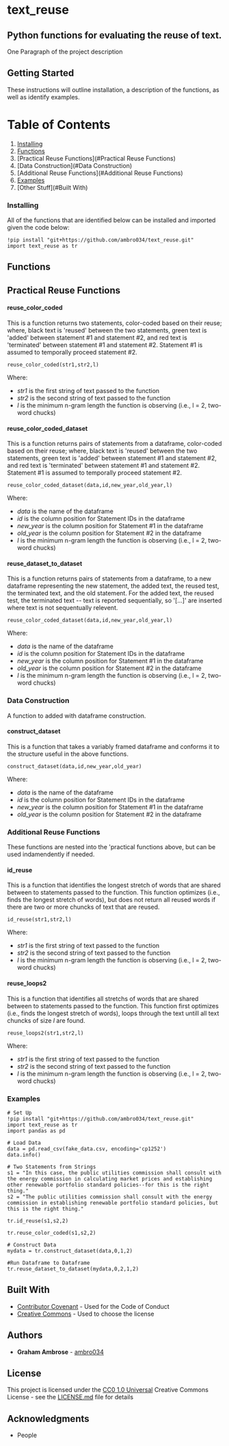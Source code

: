 # text_reuse
## Python functions for evaluating the reuse of text.

One Paragraph of the project description

## Getting Started

These instructions will outline installation, a description of the functions, as well as identify examples.

# Table of Contents
1. [Installing](#Installing)
2. [Functions](#Functions)
3. [Practical Reuse Functions](#Practical Reuse Functions)
4. [Data Construction](#Data Construction)
5. [Additional Reuse Functions](#Additional Reuse Functions)
6. [Examples](#Examples)
7. [Other Stuff](#Built With)

### Installing

All of the functions that are identified below can be installed and imported given the code below:

    !pip install "git+https://github.com/ambro034/text_reuse.git"
    import text_reuse as tr

## Functions

## Practical Reuse Functions

#### reuse_color_coded
This is a function returns two statements, color-coded based on their reuse; where, black text is 'reused' between the two statements, green text is 'added' between statement #1 and statement #2, and red text is 'terminated' between statement #1 and statement #2. Statement #1 is assumed to temporally proceed statement #2. 

    reuse_color_coded(str1,str2,l)

Where:
  - *str1* is the first string of text passed to the function
  - *str2* is the second string of text passed to the function
  - *l* is the minimum n-gram length the function is observing (i.e., l = 2, two-word chucks)

#### reuse_color_coded_dataset
This is a function returns pairs of statements from a dataframe, color-coded based on their reuse; where, black text is 'reused' between the two statements, green text is 'added' between statement #1 and statement #2, and red text is 'terminated' between statement #1 and statement #2. Statement #1 is assumed to temporally proceed statement #2.

    reuse_color_coded_dataset(data,id,new_year,old_year,l)

Where:
  - *data* is the name of the dataframe
  - *id* is the column position for Statement IDs in the dataframe
  - *new_year* is the column position for Statement #1 in the dataframe
  - *old_year* is the column position for Statement #2 in the dataframe
  - *l* is the minimum n-gram length the function is observing (i.e., l = 2, two-word chucks)

#### reuse_dataset_to_dataset
This is a function returns pairs of statements from a dataframe, to a new dataframe representing the new statement, the added text, the reused test, the terminated text, and the old statement. For the added text, the reused test, the terminated text -- text is reported sequentially, so '[...]' are inserted where text is not sequentually relevent.

    reuse_color_coded_dataset(data,id,new_year,old_year,l)

Where:
  - *data* is the name of the dataframe
  - *id* is the column position for Statement IDs in the dataframe
  - *new_year* is the column position for Statement #1 in the dataframe
  - *old_year* is the column position for Statement #2 in the dataframe
  - *l* is the minimum n-gram length the function is observing (i.e., l = 2, two-word chucks)


### Data Construction

A function to added with dataframe construction.

#### construct_dataset
This is a function that takes a variably framed dataframe and conforms it to the structure useful in the above functions.

    construct_dataset(data,id,new_year,old_year)

Where:
  - *data* is the name of the dataframe
  - *id* is the column position for Statement IDs in the dataframe
  - *new_year* is the column position for Statement #1 in the dataframe
  - *old_year* is the column position for Statement #2 in the dataframe
    

### Additional Reuse Functions

These functions are nested into the 'practical functions above, but can be used indamendently if needed.

#### id_reuse
This is a function that identifies the longest stretch of words that are shared between to statements passed to the function. This function optimizes (i.e., finds the longest stretch of words), but does not return all reused words if there are two or more chuncks of text that are reused. 

    id_reuse(str1,str2,l)

Where:
  - *str1* is the first string of text passed to the function
  - *str2* is the second string of text passed to the function
  - *l* is the minimum n-gram length the function is observing (i.e., l = 2, two-word chucks)

#### reuse_loops2
This is a function that identifies all stretchs of words that are shared between to statements passed to the function. This function first optimizes (i.e., finds the longest stretch of words), loops through the text untill all text chuncks of size *l* are found. 

    reuse_loops2(str1,str2,l)

Where:
  - *str1* is the first string of text passed to the function
  - *str2* is the second string of text passed to the function
  - *l* is the minimum n-gram length the function is observing (i.e., l = 2, two-word chucks)

### Examples

    # Set Up
    !pip install "git+https://github.com/ambro034/text_reuse.git"
    import text_reuse as tr
    import pandas as pd
    
    # Load Data
    data = pd.read_csv(fake_data.csv, encoding='cp1252')
    data.info()

    # Two Statements from Strings
    s1 = "In this case, the public utilities commission shall consult with the energy commission in calculating market prices and establishing other renewable portfolio standard policies--for this is the right thing."
    s2 = "The public utilities commission shall consult with the energy commission in establishing renewable portfolio standard policies, but this is the right thing."

    tr.id_reuse(s1,s2,2)

    tr.reuse_color_coded(s1,s2,2)

    # Construct Data
    mydata = tr.construct_dataset(data,0,1,2)

    #Run Dataframe to Dataframe
    tr.reuse_dataset_to_dataset(mydata,0,2,1,2)

    
## Built With

  - [Contributor Covenant](https://www.contributor-covenant.org/) - Used
    for the Code of Conduct
  - [Creative Commons](https://creativecommons.org/) - Used to choose
    the license

## Authors

  - **Graham Ambrose** - 
    [ambro034](https://github.com/ambro034/)


## License

This project is licensed under the [CC0 1.0 Universal](LICENSE.md)
Creative Commons License - see the [LICENSE.md](LICENSE.md) file for
details

## Acknowledgments

  - People
  
